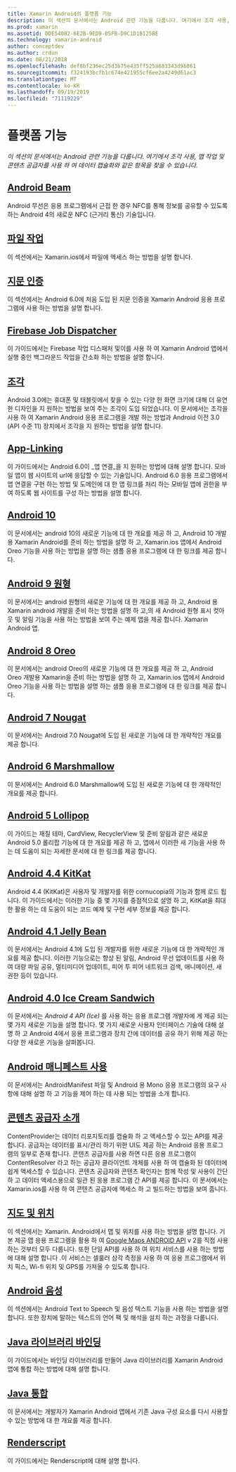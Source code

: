 ```yaml
---
title: Xamarin Android의 플랫폼 기능
description: 이 섹션의 문서에서는 Android 관련 기능을 다룹니다. 여기에서 조각 사용, 맵 작업 및 콘텐츠 공급자를 사용 하 여 데이터 캡슐화와 같은 항목을 찾을 수 있습니다.
ms.prod: xamarin
ms.assetid: DDE54082-6E2B-9ED9-05FB-D9C1D1B1258E
ms.technology: xamarin-android
author: conceptdev
ms.author: crdun
ms.date: 08/21/2018
ms.openlocfilehash: def8bf236ec25d3b75e435ff525a683343d9b861
ms.sourcegitcommit: f324193bcfb1c674e421955cf6ee2a4249d61ac3
ms.translationtype: MT
ms.contentlocale: ko-KR
ms.lasthandoff: 09/19/2019
ms.locfileid: "71119229"
---
```

# <a name="platform-features"></a>플랫폼 기능

_이 섹션의 문서에서는 Android 관련 기능을 다룹니다. 여기에서 조각 사용, 맵 작업 및 콘텐츠 공급자를 사용 하 여 데이터 캡슐화와 같은 항목을 찾을 수 있습니다._

## <a name="android-beamandroidplatformandroid-beammd"></a>[Android Beam](~/android/platform/android-beam.md)

Android 무선은 응용 프로그램에서 근접 한 경우 NFC를 통해 정보를 공유할 수 있도록 하는 Android 4의 새로운 NFC (근거리 통신) 기술입니다.

## <a name="working-with-filesandroidplatformfilesindexmd"></a>[파일 작업](~/android/platform/files/index.md)

이 섹션에서는 Xamarin.ios에서 파일에 액세스 하는 방법을 설명 합니다.

## <a name="fingerprint-authenticationandroidplatformfingerprint-authenticationindexmd"></a>[지문 인증](~/android/platform/fingerprint-authentication/index.md)

이 섹션에서는 Android 6.0에 처음 도입 된 지문 인증을 Xamarin Android 응용 프로그램에 사용 하는 방법을 설명 합니다.

## <a name="firebase-job-dispatcherandroidplatformfirebase-job-dispatchermd"></a>[Firebase Job Dispatcher](~/android/platform/firebase-job-dispatcher.md)

이 가이드에서는 Firebase 작업 디스패처 및이를 사용 하 여 Xamarin Android 앱에서 실행 중인 백그라운드 작업을 간소화 하는 방법을 설명 합니다.

## <a name="fragmentsandroidplatformfragmentsindexmd"></a>[조각](~/android/platform/fragments/index.md)

Android 3.0에는 휴대폰 및 태블릿에서 찾을 수 있는 다양 한 화면 크기에 대해 더 유연한 디자인을 지 원하는 방법을 보여 주는 조각이 도입 되었습니다. 이 문서에서는 조각을 사용 하 여 Xamarin Android 응용 프로그램을 개발 하는 방법과 Android 이전 3.0 (API 수준 11) 장치에서 조각을 지 원하는 방법을 설명 합니다.

## <a name="app-linkingandroidplatformapp-linkingmd"></a>[App-Linking](~/android/platform/app-linking.md)

이 가이드에서는 Android 6.0이 _앱 연결_을 지 원하는 방법에 대해 설명 합니다. 모바일 앱이 웹 사이트의 url에 응답할 수 있는 기술입니다. Android 6.0 응용 프로그램에서 앱 연결을 구현 하는 방법 및 도메인에 대 한 앱 링크를 처리 하는 모바일 앱에 권한을 부여 하도록 웹 사이트를 구성 하는 방법을 설명 합니다.

## <a name="android-10androidplatformandroid-10md"></a>[Android 10](~/android/platform/android-10.md)

이 문서에서는 android 10의 새로운 기능에 대 한 개요를 제공 하 고, Android 10 개발용 Xamarin Android를 준비 하는 방법을 설명 하 고, Xamarin.ios 앱에서 Android Oreo 기능을 사용 하는 방법을 설명 하는 샘플 응용 프로그램에 대 한 링크를 제공 합니다.

## <a name="android-9-pieandroidplatformpiemd"></a>[Android 9 원형](~/android/platform/pie.md)

이 문서에서는 android 원형의 새로운 기능에 대 한 개요를 제공 하 고, Android 용 Xamarin android 개발을 준비 하는 방법을 설명 하 고,의 새 Android 원형 표시 컷아웃 및 알림 기능을 사용 하는 방법을 보여 주는 예제 앱을 제공 합니다. Xamarin Android 앱.

## <a name="android-8-oreoandroidplatformoreomd"></a>[Android 8 Oreo](~/android/platform/oreo.md)

이 문서에서는 android Oreo의 새로운 기능에 대 한 개요를 제공 하 고, Android Oreo 개발용 Xamarin을 준비 하는 방법을 설명 하 고, Xamarin.ios 앱에서 Android Oreo 기능을 사용 하는 방법을 설명 하는 샘플 응용 프로그램에 대 한 링크를 제공 합니다.

## <a name="android-7-nougatandroidplatformnougatmd"></a>[Android 7 Nougat](~/android/platform/nougat.md)

이 문서에서는 Android 7.0 Nougat에 도입 된 새로운 기능에 대 한 개략적인 개요를 제공 합니다.

## <a name="android-6-marshmallowandroidplatformmarshmallowmd"></a>[Android 6 Marshmallow](~/android/platform/marshmallow.md)

이 문서에서는 Android 6.0 Marshmallow에 도입 된 새로운 기능에 대 한 개략적인 개요를 제공 합니다.

## <a name="android-5-lollipopandroidplatformlollipopmd"></a>[Android 5 Lollipop](~/android/platform/lollipop.md)

이 가이드는 재질 테마, CardView, RecyclerView 및 준비 알림과 같은 새로운 Android 5.0 롤리팝 기능에 대 한 개요를 제공 하 고, 앱에서 이러한 새 기능을 사용 하는 데 도움이 되는 자세한 문서에 대 한 링크를 제공 합니다.

## <a name="android-44-kitkatandroidplatformkitkatmd"></a>[Android 4.4 KitKat](~/android/platform/kitkat.md)

Android 4.4 (KitKat)은 사용자 및 개발자를 위한 cornucopia의 기능과 함께 로드 됩니다. 이 가이드에서는 이러한 기능 중 몇 가지를 중점적으로 설명 하 고, KitKat을 최대한 활용 하는 데 도움이 되는 코드 예제 및 구현 세부 정보를 제공 합니다.

## <a name="android-41-jelly-beanandroidplatformjelly-beanmd"></a>[Android 4.1 Jelly Bean](~/android/platform/jelly-bean.md)

이 문서에서는 Android 4.1에 도입 된 개발자를 위한 새로운 기능에 대 한 개략적인 개요를 제공 합니다. 이러한 기능으로는 향상 된 알림, Android 무선 업데이트를 사용 하 여 대량 파일 공유, 멀티미디어 업데이트, 피어 투 피어 네트워크 검색, 애니메이션, 새 권한 등이 있습니다.

## <a name="android-40-ice-cream-sandwichandroidplatformice-cream-sandwichmd"></a>[Android 4.0 Ice Cream Sandwich](~/android/platform/ice-cream-sandwich.md)

이 문서에서는 *Android 4 API (Ice)* 를 사용 하는 응용 프로그램 개발자에 게 제공 되는 몇 가지 새로운 기능을 설명 합니다.
몇 가지 새로운 사용자 인터페이스 기술에 대해 설명 하 고 Android 4에서 응용 프로그램과 장치 간에 데이터를 공유 하기 위해 제공 하는 다양 한 새로운 기능을 살펴봅니다.

## <a name="working-with-the-android-manifestandroid-manifestmd"></a>[Android 매니페스트 사용](android-manifest.md)

이 문서에서는 AndroidManifest 파일 및 Android 용 Mono 응용 프로그램의 요구 사항에 대해 설명 하 고 기능을 제어 하는 데 사용 되는 방법을 소개 합니다.

## <a name="introduction-to-content-providersandroidplatformcontent-providersindexmd"></a>[콘텐츠 공급자 소개](~/android/platform/content-providers/index.md)

ContentProvider는 데이터 리포지토리를 캡슐화 하 고 액세스할 수 있는 API를 제공 합니다. 공급자는 데이터를 표시/관리 하기 위한 UI도 제공 하는 Android 응용 프로그램의 일부로 존재 합니다. 콘텐츠 공급자를 사용 하면 다른 응용 프로그램이 ContentResolver 라고 하는 공급자 클라이언트 개체를 사용 하 여 캡슐화 된 데이터에 쉽게 액세스할 수 있습니다. 콘텐츠 공급자와 콘텐츠 확인자는 함께 작성 및 사용이 간단 하 고 데이터 액세스용으로 일관 된 응용 프로그램 간 API를 제공 합니다. 이 문서에서는 Xamarin.ios를 사용 하 여 콘텐츠 공급자에 액세스 하 고 빌드하는 방법을 보여 줍니다.

## <a name="maps-and-locationandroidplatformmaps-and-locationindexmd"></a>[지도 및 위치](~/android/platform/maps-and-location/index.md)

이 섹션에서는 Xamarin. Android에서 맵 및 위치를 사용 하는 방법을 설명 합니다. 기본 제공 맵 응용 프로그램을 활용 하 여 [Google Maps ANDROID API](https://developers.google.com/maps/documentation/android/) v 2를 직접 사용 하는 것부터 모두 다룹니다. 또한 단일 API를 사용 하 여 위치 서비스를 사용 하는 방법에 대해 설명 합니다 .이 서비스는 셀룰러 삼각 측정을 사용 하 여 응용 프로그램에서 위치 픽스, Wi-fi 위치 및 GPS를 가져올 수 있도록 합니다.

## <a name="android-speechandroidplatformspeechmd"></a>[Android 음성](~/android/platform/speech.md)

이 섹션에서는 Android Text to Speech 및 음성 텍스트 기능을 사용 하는 방법을 설명 합니다. 또한 장치에 말하는 텍스트의 언어 팩 및 해석을 설치 하는 과정을 다룹니다.

## <a name="binding-a-java-librarybinding-java-libraryindexmd"></a>[Java 라이브러리 바인딩](binding-java-library/index.md)

이 가이드에서는 바인딩 라이브러리를 만들어 Java 라이브러리를 Xamarin Android 앱에 통합 하는 방법에 대해 설명 합니다.

## <a name="java-integrationjava-integrationindexmd"></a>[Java 통합](java-integration/index.md)

이 문서에서는 개발자가 Xamarin Android 앱에서 기존 Java 구성 요소를 다시 사용할 수 있는 방법에 대 한 개요를 제공 합니다.

## <a name="renderscriptrenderscriptmd"></a>[Renderscript](renderscript.md)

이 가이드에서는 Renderscript에 대해 설명 합니다.
